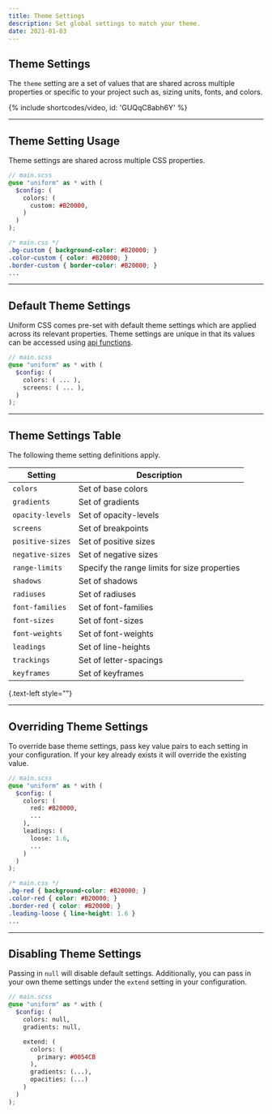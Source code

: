 ```yaml
---
title: Theme Settings
description: Set global settings to match your theme.
date: 2021-01-03
---
```



## Theme Settings

The `theme` setting are a set of values that are shared across multiple properties or specific to your project such as, sizing units, fonts, and colors.

{% include shortcodes/video, id: 'GUQqC8abh6Y' %}

---

## Theme Setting Usage

Theme settings are shared across multiple CSS properties.

```scss
// main.scss
@use "uniform" as * with (
  $config: (
    colors: (
      custom: #B20000,
    )
  )
);
```

```css
/* main.css */
.bg-custom { background-color: #B20000; }
.color-custom { color: #B20000; }
.border-custom { border-color: #B20000; }
...
```

---

## Default Theme Settings

Uniform CSS comes pre-set with default theme settings which are applied across its relevant properties. Theme settings are unique in that its values can be accessed using [api functions](/docs/api-functions).

```scss
// main.scss
@use "uniform" as * with (
  $config: (
    colors: ( ... ),
    screens: ( ... ),
  )
);
```

---

## Theme Settings Table

The following theme setting definitions apply.

| Setting | Description |
| - | - |
| `colors` | Set of base colors |
| `gradients` | Set of gradients |
| `opacity-levels` | Set of opacity-levels |
| `screens` | Set of breakpoints |
| `positive-sizes` | Set of positive sizes |
| `negative-sizes` | Set of negative sizes |
| `range-limits` | Specify the range limits for size properties |
| `shadows` | Set of shadows |
| `radiuses` | Set of radiuses |
| `font-families` | Set of font-families |
| `font-sizes` | Set of font-sizes |
| `font-weights` | Set of font-weights |
| `leadings` | Set of line-heights |
| `trackings` | Set of letter-spacings |
| `keyframes` | Set of keyframes |

{.text-left style=""}

---

## Overriding Theme Settings

To override base theme settings, pass key value pairs to each setting in your configuration. If your key already exists it will override the existing value.

```scss
// main.scss
@use "uniform" as * with (
  $config: (
    colors: (
      red: #B20000,
      ...
    ),
    leadings: (
      loose: 1.6,
      ...
    )
  )
);
```

```css
/* main.css */
.bg-red { background-color: #B20000; }
.color-red { color: #B20000; }
.border-red { color: #B20000; }
.leading-loose { line-height: 1.6 }
...
```

---

## Disabling Theme Settings

Passing in `null` will disable default settings. Additionally, you can pass in your own theme settings under the `extend` setting in your configuration.

```scss
// main.scss
@use "uniform" as * with (
  $config: (
    colors: null,
    gradients: null,

    extend: (
      colors: (
        primary: #0054CB
      ),
      gradients: (...),
      opacities: (...)
    )
  )
);
```
